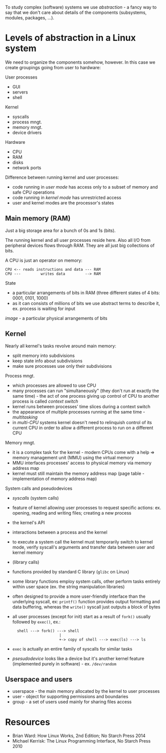 To study complex (software) systems we use *abstraction* - a fancy way to say that we
don't care about details of the components (subsystems, modules, packages,
...).

Levels of abstraction in a Linux system
=======================================

We need to organize the components somehow, however. In this case we create
groupings going from user to hardware:

User processes
* GUI
* servers
* shell

Kernel
* syscalls
* process mngt.
* memory mngt.
* device drivers

Hardware
* CPU
* RAM
* disks
* network ports

Difference between running kernel and user processes:
* code running in *user mode* has access only to a subset of memory and safe
    CPU operations
* code running in *kernel mode* has unrestricted access
* user and kernel modes are the processor's states

Main memory (RAM)
-----------------

Just a big storage area for a bunch of 0s and 1s (bits).

The running kernel and all user processes reside here. Also all I/O from peripheral devices flows through RAM. They are all just big collections of bits.

A CPU is just an operator on memory:

    CPU <-- reads instructions and data --- RAM
    CPU ---         writes data         --> RAM

State
* a particular arrangements of bits in RAM (three different states of 4 bits: 0001, 0101, 1000)
* as it can consists of millions of bits we use abstract terms to describe it, ex. process is waiting for input

*image* - a particular physical arrangements of bits

Kernel
------

Nearly all kernel's tasks revolve around main memory:
* split memory into subdivisions
* keep state info about subdivisions
* make sure processes use only their subdivisions

Process mngt.
* which processes are allowed to use CPU
* many processes can run "simultaneously" (they don't run at exactly the same
    time) - the act of one process giving up control of CPU to another process
    is called *context switch*
* kernel runs between processes' time slices during a context switch
* the appearance of multiple processes running at the same time - *multitasking*
* in *multi-CPU* systems kernel doesn't need to relinquish control of its current
    CPU in order to allow a different process to run on a different CPU

Memory mngt.
* it is a complex task for the kernel - modern CPUs come with a help => memory
    management unit (MMU) using the virtual memory
* MMU interfaces processes' access to physical memory via memory address map
* kernel must still maintain the memory address map (page table -
    implementation of memory address map)

System calls and pseudodevices
* *syscalls* (system calls)
 * feature of kernel allowing user processes to request specific actions: ex.
     opening, reading and writing files; creating a new process
 * the kernel's API
 * interactions between a process and the kernel
 * to execute a system call the kernel must temporarily switch to kernel mode,
     verify syscall's arguments and transfer data between user and kernel
     memory
* (library calls)
 * functions provided by standard C library (`glibc` on Linux)
 * some library functions employ system calls, other perform tasks entirely within user space (ex. the string manipulation libraries)
 * often designed to provide a more user-friendly interface than the underlying
     syscall, ex: `printf()` function provides output formatting and data
     buffering, whereas the `write()` syscall just outputs a block of bytes
* all user processes (except for init) start as a result of `fork()` usually
    followed by `exec()`, ex.:

        shell ---> fork() ---> shell
                           |
                           +-> copy of shell ---> exec(ls) ---> ls 
* `exec` is actually an entire family of syscalls for similar tasks
* *psesudodevice* looks like a device but it's another kernel feature
    (implemented purely in software) - ex. `/dev/random`

Userspace and users
-------------------

* userspace - the main memory allocated by the kernel to user processes
* user - object for supporting permissions and boundaries
* group - a set of users used mainly for sharing files access

Resources
=========

* Brian Ward: How Linux Works, 2nd  Edition; No Starch Press 2014
* Michael Kerrisk: The Linux Programming Interface, No Starch Press 2010
